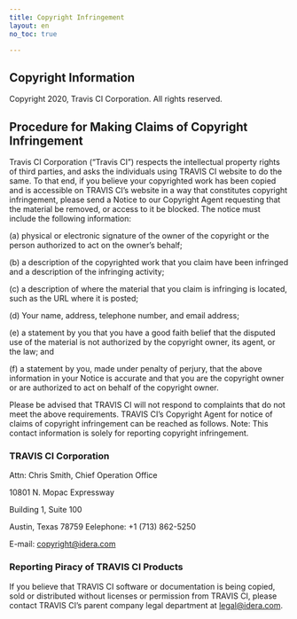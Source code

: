 ```yaml
---
title: Copyright Infringement
layout: en
no_toc: true

---
```


## Copyright Information

Copyright 2020, Travis CI Corporation. All rights reserved.

## Procedure for Making Claims of Copyright Infringement

Travis CI Corporation (“Travis CI”) respects the intellectual property rights of third parties, and
asks the individuals using TRAVIS CI website to do the same. To that end, if you believe your
copyrighted work has been copied and is accessible on TRAVIS CI’s website in a way that
constitutes copyright infringement, please send a Notice to our Copyright Agent requesting that
the material be removed, or access to it be blocked. The notice must include the following
information:

(a) physical or electronic signature of the owner of the copyright or the person
authorized to act on the owner’s behalf;

(b) a description of the copyrighted work that you claim have been infringed and a
description of the infringing activity;

(c) a description of where the material that you claim is infringing is located, such as the
URL where it is posted;

(d) Your name, address, telephone number, and email address;

(e) a statement by you that you have a good faith belief that the disputed use of the
material is not authorized by the copyright owner, its agent, or the law; and

(f) a statement by you, made under penalty of perjury, that the above information in
your Notice is accurate and that you are the copyright owner or are authorized to act on
behalf of the copyright owner.

Please be advised that TRAVIS CI will not respond to complaints that do not meet the above
requirements.
TRAVIS CI’s Copyright Agent for notice of claims of copyright infringement can be reached as
follows. Note: This contact information is solely for reporting copyright infringement.

### TRAVIS CI Corporation

Attn: Chris Smith, Chief Operation Office

10801 N. Mopac Expressway

Building 1, Suite 100

Austin, Texas 78759
Eelephone: +1 (713) 862-5250

E-mail: copyright@idera.com

### Reporting Piracy of TRAVIS CI Products

If you believe that TRAVIS CI software or documentation is being copied, sold or distributed
without licenses or permission from TRAVIS CI, please contact TRAVIS CI’s parent company legal
department at legal@idera.com.
